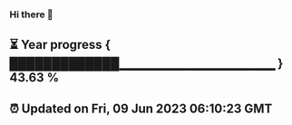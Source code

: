 ### Hi there 👋
⏳ Year progress { █████████████▁▁▁▁▁▁▁▁▁▁▁▁▁▁▁▁▁ } 43.63 %
---
⏰ Updated on Fri, 09 Jun 2023 06:10:23 GMT
---
